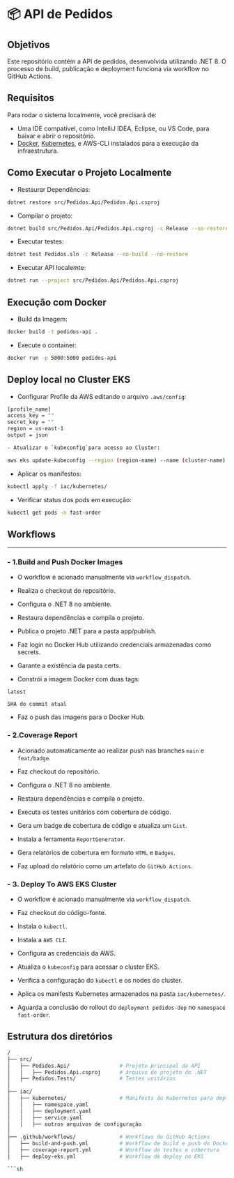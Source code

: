 # 📦 API de Pedidos 

## Objetivos

Este repositório contém a API de pedidos, desenvolvida utilizando .NET 8. O processo de build, publicação e deployment funciona via workflow no GitHub Actions.

## Requisitos

Para rodar o sistema localmente, você precisará de:

- Uma IDE compatível, como IntelliJ IDEA, Eclipse, ou VS Code, para baixar e abrir o repositório.
- [Docker](https://docs.docker.com/engine/install/), [Kubernetes](https://kubernetes.io/docs/setup/), e AWS-CLI instalados para a execução da infraestrutura.

## Como Executar o Projeto Localmente

- Restaurar Dependências:
  
```sh
dotnet restore src/Pedidos.Api/Pedidos.Api.csproj
```

- Compilar o projeto:

```sh
dotnet build src/Pedidos.Api/Pedidos.Api.csproj -c Release --no-restore
```

- Executar testes:

```sh
dotnet test Pedidos.sln -c Release --no-build --no-restore
```

- Executar API localemte:

```sh
dotnet run --project src/Pedidos.Api/Pedidos.Api.csproj
```


## Execução com Docker

- Build da Imagem:

```sh
docker build -t pedidos-api .
```

- Execute o container:

```sh
docker run -p 5000:5000 pedidos-api
```


## Deploy local no Cluster EKS

- Configurar Profile da AWS editando o arquivo `.aws/config`:

```sh
[profile_name]
access_key = ""
secret_key = ""
region = us-east-1
output = json
```

```sh
- Atualizar o `kubeconfig`para acesso ao Cluster:

aws eks update-kubeconfig --region (region-name) --name (cluster-name) --profile (name);
```

- Aplicar os manifestos:

```sh
kubectl apply -f iac/kubernetes/
```

- Verificar status dos pods em execução:

```sh
kubectl get pods -n fast-order
```


## Workflows

---

### - 1.Build and Push Docker Images

- O workflow é acionado manualmente via `workflow_dispatch`.

- Realiza o checkout do repositório.

- Configura o .NET 8 no ambiente.

- Restaura dependências e compila o projeto.

- Publica o projeto .NET para a pasta app/publish.

- Faz login no Docker Hub utilizando credenciais armazenadas como secrets.

- Garante a existência da pasta certs.

- Constrói a imagem Docker com duas tags:

`latest`

`SHA do commit atual`

- Faz o push das imagens para o Docker Hub.


### - 2.Coverage Report

- Acionado automaticamente ao realizar push nas branches `main` e `feat/badge`.

- Faz checkout do repositório.

- Configura o .NET 8 no ambiente.

- Restaura dependências e compila o projeto.

- Executa os testes unitários com cobertura de código.

- Gera um badge de cobertura de código e atualiza um `Gist`.

- Instala a ferramenta `ReportGenerator`.

- Gera relatórios de cobertura em formato `HTML` e `Badges`.

- Faz upload do relatório como um artefato do `GitHub Actions`.


### - 3. Deploy To AWS EKS Cluster

- O workflow é acionado manualmente via `workflow_dispatch`.

- Faz checkout do código-fonte.

- Instala o `kubectl`.

- Instala a `AWS CLI`.

- Configura as credenciais da AWS.

- Atualiza o `kubeconfig` para acessar o cluster EKS.

- Verifica a configuração do `kubectl` e os nodes do cluster.

- Aplica os manifests Kubernetes armazenados na pasta `iac/kubernetes/`.

- Aguarda a conclusão do rollout do `deployment pedidos-dep` no `namespace fast-order`.


## Estrutura dos diretórios

```sh
/
├── src/
│   ├── Pedidos.Api/                # Projeto principal da API
│   │   ├── Pedidos.Api.csproj      # Arquivo de projeto do .NET
│   ├── Pedidos.Tests/              # Testes unitários
│
├── iac/
│   ├── kubernetes/                 # Manifests do Kubernetes para deployment
│   │   ├── namespace.yaml
│   │   ├── deployment.yaml
│   │   ├── service.yaml
│   │   ├── outros arquivos de configuração
│
├── .github/workflows/              # Workflows do GitHub Actions
│   ├── build-and-push.yml          # Workflow de build e push do Docker
│   ├── coverage-report.yml         # Workflow de testes e cobertura
│   ├── deploy-eks.yml              # Workflow de deploy no EKS

```sh
